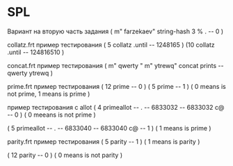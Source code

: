 # SPL
Вариант на вторую часть задания 
( m" farzekaev" string-hash 3 % . -- 0 )

collatz.frt
пример тестирования
( 5 collatz .until -- 1248165 )
(10 collatz .until -- 124816510 )

concat.frt
пример тестирования
( m" qwerty " m" ytrewq" concat prints -- qwerty ytrewq )

prime.frt
пример тестирования
( 12 prime --  0 )
(  5 prime --  1 )
(  0 means is not prime, 1 means is prime )

пример тестирования c allot 
( 4 primeallot -- . -- 6833032 -- 6833032 c@ -- 0 )
( 0 meeans is not prime )

( 5 primeallot -- . -- 6833040 -- 6833040 c@ -- 1 )
( 1 means is prime )

parity.frt
пример тестирования
( 5 parity -- 1 )
( 1 means is parity )

( 12 parity -- 0 )
(  0 means is not parity )
